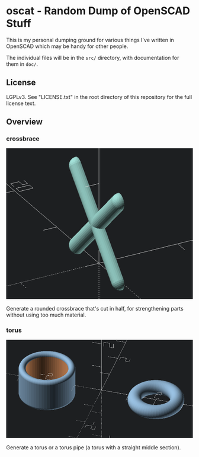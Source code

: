 oscat - Random Dump of OpenSCAD Stuff
=====================================

This is my personal dumping ground for various things I've written in OpenSCAD which may be handy
for other people.

The individual files will be in the `src/` directory, with documentation for them in `doc/`.


License
-------

LGPLv3. See "LICENSE.txt" in the root directory of this repository for the full license text.


Overview
--------

### crossbrace

![crossbrace example](doc/img/crossbrace.png)

Generate a rounded crossbrace that's cut in half, for strengthening parts without using too much
material.

### torus

![torus example](doc/img/torus.png)

Generate a torus or a torus pipe (a torus with a straight middle section).
